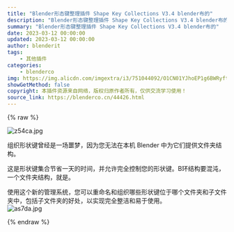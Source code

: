 ```yaml
---
title: "Blender形态键整理插件 Shape Key Collections V3.4 blender布的"
description: "Blender形态键整理插件 Shape Key Collections V3.4 blender布的"
summary: "Blender形态键整理插件 Shape Key Collections V3.4 blender布的"
date: 2023-03-12 00:00:00
updated: 2023-03-12 00:00:00
author: blenderit
tags: 
    - 其他插件
categories:
    - blenderco
img: https://img.alicdn.com/imgextra/i3/751044092/O1CN01YJhoEP1g6BWRyftKx_!!751044092.jpg
showGetMethod: false
copyright: 本插件资源来自网络，版权归原作者所有，仅供交流学习使用！
source_link: https://blenderco.cn/44426.html
---
```


{% raw %}
<p><img class="aligncenter" src="https://img.alicdn.com/imgextra/i3/751044092/O1CN01YJhoEP1g6BWRyftKx_!!751044092.jpg" alt="z54ca.jpg "></p><p>组织形状键曾经是一场噩梦，因为您无法在本机 Blender 中为它们提供文件夹结构。</p><p>这是形状键集合节省一天的时间，并允许完全控制您的形状键。B环结构要混沌，一个文件夹结构，就是。</p><p>使用这个新的管理系统，您可以重命名和组织哪些形状键位于哪个文件夹和子文件夹中，包括子文件夹的好处，以实现完全整洁和易于使用。<br>
<img src="https://img.alicdn.com/imgextra/i4/751044092/O1CN01eerHOl1g6BWUYKSi6_!!751044092.jpg" alt="as7da.jpg "></p>
<div style="display: none">blenderco</div>
{% endraw %}